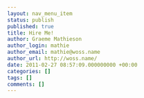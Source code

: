```yaml
---
layout: nav_menu_item
status: publish
published: true
title: Hire Me!
author: Graeme Mathieson
author_login: mathie
author_email: mathie@woss.name
author_url: http://woss.name/
date: 2011-02-27 08:57:09.000000000 +00:00
categories: []
tags: []
comments: []
---
```


